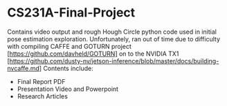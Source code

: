 # CS231A-Final-Project
Contains video output and rough Hough Circle python code used in initial pose estimation exploration.  Unfortunately, ran out of time due to difficulty with compiling CAFFE  and GOTURN project [https://github.com/davheld/GOTURN] on to the NVIDIA TX1 [https://github.com/dusty-nv/jetson-inference/blob/master/docs/building-nvcaffe.md]
Contents include:
  - Final Report PDF
  - Presentation Video and Powerpoint
  - Research Articles
